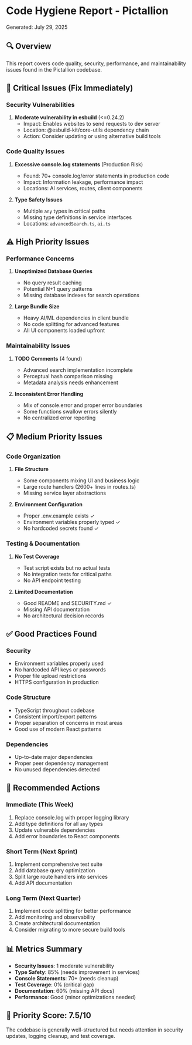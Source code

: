 # Code Hygiene Report - Pictallion

Generated: July 29, 2025

## 🔍 Overview
This report covers code quality, security, performance, and maintainability issues found in the Pictallion codebase.

## 🚨 Critical Issues (Fix Immediately)

### Security Vulnerabilities
1. **Moderate vulnerability in esbuild** (<=0.24.2)
   - Impact: Enables websites to send requests to dev server
   - Location: @esbuild-kit/core-utils dependency chain
   - Action: Consider updating or using alternative build tools

### Code Quality Issues
1. **Excessive console.log statements** (Production Risk)
   - Found: 70+ console.log/error statements in production code
   - Impact: Information leakage, performance impact
   - Locations: AI services, routes, client components

2. **Type Safety Issues**
   - Multiple `any` types in critical paths
   - Missing type definitions in service interfaces
   - Locations: `advancedSearch.ts`, `ai.ts`

## ⚠️ High Priority Issues

### Performance Concerns
1. **Unoptimized Database Queries**
   - No query result caching
   - Potential N+1 query patterns
   - Missing database indexes for search operations

2. **Large Bundle Size**
   - Heavy AI/ML dependencies in client bundle
   - No code splitting for advanced features
   - All UI components loaded upfront

### Maintainability Issues
1. **TODO Comments** (4 found)
   - Advanced search implementation incomplete
   - Perceptual hash comparison missing
   - Metadata analysis needs enhancement

2. **Inconsistent Error Handling**
   - Mix of console.error and proper error boundaries
   - Some functions swallow errors silently
   - No centralized error reporting

## 📋 Medium Priority Issues

### Code Organization
1. **File Structure**
   - Some components mixing UI and business logic
   - Large route handlers (2600+ lines in routes.ts)
   - Missing service layer abstractions

2. **Environment Configuration**
   - Proper .env.example exists ✓
   - Environment variables properly typed ✓
   - No hardcoded secrets found ✓

### Testing & Documentation
1. **No Test Coverage**
   - Test script exists but no actual tests
   - No integration tests for critical paths
   - No API endpoint testing

2. **Limited Documentation**
   - Good README and SECURITY.md ✓
   - Missing API documentation
   - No architectural decision records

## ✅ Good Practices Found

### Security
- Environment variables properly used
- No hardcoded API keys or passwords
- Proper file upload restrictions
- HTTPS configuration in production

### Code Structure
- TypeScript throughout codebase
- Consistent import/export patterns
- Proper separation of concerns in most areas
- Good use of modern React patterns

### Dependencies
- Up-to-date major dependencies
- Proper peer dependency management
- No unused dependencies detected

## 🔧 Recommended Actions

### Immediate (This Week)
1. Replace console.log with proper logging library
2. Add type definitions for all `any` types
3. Update vulnerable dependencies
4. Add error boundaries to React components

### Short Term (Next Sprint)
1. Implement comprehensive test suite
2. Add database query optimization
3. Split large route handlers into services
4. Add API documentation

### Long Term (Next Quarter)
1. Implement code splitting for better performance
2. Add monitoring and observability
3. Create architectural documentation
4. Consider migrating to more secure build tools

## 📊 Metrics Summary

- **Security Issues**: 1 moderate vulnerability
- **Type Safety**: 85% (needs improvement in services)
- **Console Statements**: 70+ (needs cleanup)
- **Test Coverage**: 0% (critical gap)
- **Documentation**: 60% (missing API docs)
- **Performance**: Good (minor optimizations needed)

## 🎯 Priority Score: 7.5/10
The codebase is generally well-structured but needs attention in security updates, logging cleanup, and test coverage.